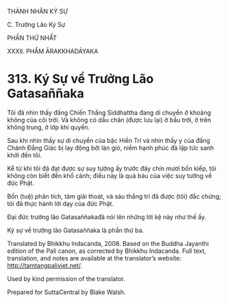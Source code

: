 THÁNH NHÂN KÝ SỰ

C. Trưởng Lão Ký Sự

PHẦN THỨ NHẤT

XXXII. PHẨM ĀRAKKHADĀYAKA

# 313\. Ký Sự về Trưởng Lão Gatasaññaka

Tôi đã nhìn thấy đấng Chiến Thắng Siddhattha đang di chuyển ở khoảng không của cõi trời. Và không có dấu chân (được lưu lại) ở bầu trời, ở trên không trung, ở lớp khí quyển.

Sau khi nhìn thấy sự di chuyển của bậc Hiền Trí và nhìn thấy y của đấng Chánh Đẳng Giác bị lay động bởi làn gió, niềm hạnh phúc đã lập tức sanh khởi đến tôi.

Kể từ khi tôi đã đạt được sự suy tưởng ấy trước đây chín mươi bốn kiếp, tôi không còn biết đến khổ cảnh; điều này là quả báu của việc suy tưởng về đức Phật.

Bốn (tuệ) phân tích, tám giải thoát, và sáu thắng trí đã được (tôi) đắc chứng; tôi đã thực hành lời dạy của đức Phật.

Đại đức trưởng lão Gatasaññakađã nói lên những lời kệ này như thế ấy.

Ký sự về trưởng lão Gatasaññaka là phần thứ ba.

Translated by Bhikkhu Indacanda, 2008. Based on the Buddha Jayanthi edition of the Pali canon, as corrected by Bhikkhu Indacanda. Full text, translation, and notes are available at the translator’s website: http://tamtangpaliviet.net/.

Used by kind permission of the translator.

Prepared for SuttaCentral by Blake Walsh.
